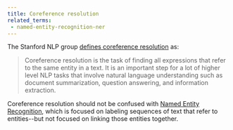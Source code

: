 ```yaml
---
title: Coreference resolution
related_terms:
 - named-entity-recognition-ner
---
```

The Stanford NLP group [defines coreference resolution][1] as:

> Coreference resolution is the task of finding all expressions that refer to the same entity in a text. It is an important step for a lot of higher level NLP tasks that involve natural language understanding such as document summarization, question answering, and information extraction.

Coreference resolution should not be confused with
[Named Entity Recognition](/terms/named-entity-recognition-ner/), which is focused on labeling
sequences of text that refer to entities--but not focused
on linking those entities together.

[1]: https://nlp.stanford.edu/projects/coref.shtml